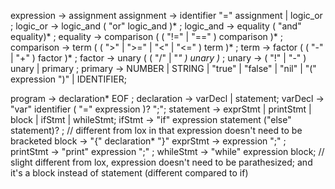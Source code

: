 

expression     -> assignment
assignment     → identifier "=" assignment | logic_or ;
logic_or       -> logic_and ( "or" logic_and )* ;
logic_and      -> equality ( "and" equality)* ;
equality       → comparison ( ( "!=" | "==" ) comparison )* ;
comparison     → term ( ( ">" | ">=" | "<" | "<=" ) term )* ;
term           → factor ( ( "-" | "+" ) factor )* ;
factor         → unary ( ( "/" | "*" ) unary )* ;
unary          → ( "!" | "-" ) unary
               | primary ;
primary        → NUMBER | STRING | "true" | "false" | "nil"
               | "(" expression ")" | IDENTIFIER;


program -> declaration* EOF ;
declaration -> varDecl | statement;
varDecl -> "var" identifier ( "=" expression )? ";";
statement -> exprStmt | printStmt | block | ifStmt | whileStmt;
ifStmt -> "if" expression statement ("else" statement)? ; // different from lox in that expression doesn't need to be bracketed
block -> "{" declaration* "}"
exprStmt -> expression ";" ;
printStmt -> "print" expression ";" ;
whileStmt -> "while" expression block;   // slight different from lox, expression doesn't need to be parathesized; and it's a block instead of statement (different compared to if)